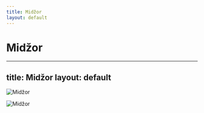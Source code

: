 ```yaml
---
title: Midžor
layout: default
---
```

Midžor
============================================
---
title: Midžor
layout: default
---

![Midžor](https://13thandilic.weebly.com/uploads/4/3/0/5/43059267/img-7180_orig.jpg)

![Midžor](https://www.summitpost.org/images/original/980003.JPG)
